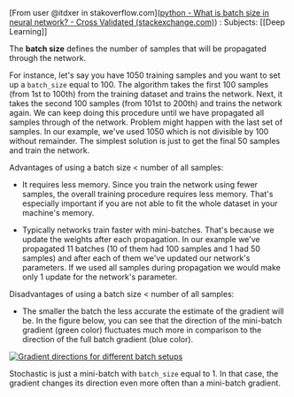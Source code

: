 [From user @itdxer in stakoverflow.com]([python - What is batch size in neural network? - Cross Validated (stackexchange.com)](https://stats.stackexchange.com/questions/153531/what-is-batch-size-in-neural-network)) :
Subjects: [[Deep Learning]]


The **batch size** defines the number of samples that will be propagated through the network.

For instance, let's say you have 1050 training samples and you want to set up a `batch_size` equal to 100. The algorithm takes the first 100 samples (from 1st to 100th) from the training dataset and trains the network. Next, it takes the second 100 samples (from 101st to 200th) and trains the network again. We can keep doing this procedure until we have propagated all samples through of the network. Problem might happen with the last set of samples. In our example, we've used 1050 which is not divisible by 100 without remainder. The simplest solution is just to get the final 50 samples and train the network.

Advantages of using a batch size < number of all samples:

- It requires less memory. Since you train the network using fewer samples, the overall training procedure requires less memory. That's especially important if you are not able to fit the whole dataset in your machine's memory.
    
- Typically networks train faster with mini-batches. That's because we update the weights after each propagation. In our example we've propagated 11 batches (10 of them had 100 samples and 1 had 50 samples) and after each of them we've updated our network's parameters. If we used all samples during propagation we would make only 1 update for the network's parameter.
    

Disadvantages of using a batch size < number of all samples:

- The smaller the batch the less accurate the estimate of the gradient will be. In the figure below, you can see that the direction of the mini-batch gradient (green color) fluctuates much more in comparison to the direction of the full batch gradient (blue color).

[![Gradient directions for different batch setups](https://i.stack.imgur.com/lU3sx.png)](https://i.stack.imgur.com/lU3sx.png)

Stochastic is just a mini-batch with `batch_size` equal to 1. In that case, the gradient changes its direction even more often than a mini-batch gradient.